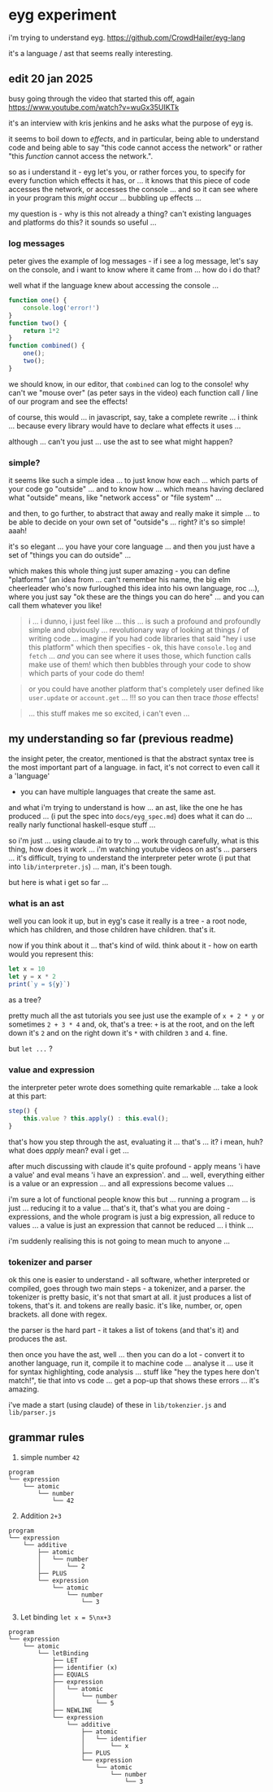 # eyg experiment

i'm trying to understand eyg. https://github.com/CrowdHailer/eyg-lang

it's a language / ast that seems really
interesting.

## edit 20 jan 2025

busy going through the video that started this off,
again https://www.youtube.com/watch?v=wuGx35UIKTk

it's an interview with kris jenkins and he asks
what the purpose of eyg is.

it seems to boil down to _effects_, and in particular,
being able to understand code and being able to say
"this code cannot access the network" or rather
"this _function_ cannot access the network.".

so as i understand it - eyg let's you, or rather
forces you, to specify for every function which
effects it has, or ... it knows that this piece of
code accesses the network, or accesses the console ...
and so it can see where in your program this _might_
occur ... bubbling up effects ...

my question is - why is this not already a thing?
can't existing languages and platforms do this?
it sounds so useful ...

### log messages

peter gives the example of log messages - if i see
a log message, let's say on the console, and i want
to know where it came from ... how do i do that?

well what if the language knew about accessing the
console ...

```js
function one() {
    console.log('error!')
}
function two() {
    return 1*2
}
function combined() {
    one();
    two();
}
```

we should know, in our editor, that `combined`
can log to the console! why can't we "mouse over"
(as peter says in the video) each function call / 
line of our program and see the effects!

of course, this would ... in javascript, say,
take a complete rewrite ... i think ... because
every library would have to declare what effects
it uses ...

although ... can't you just ... use the ast to
see what might happen?

### simple?

it seems like such a simple idea ... to just
know how each ... which parts of your code
go "outside" ... and to know how ... which means
having declared what "outside" means, like
"network access" or "file system" ...

and then, to go further, to abstract that away
and really make it simple ... to be able to
decide on your own set of "outside"s ... right?
it's so simple! aaah!

it's so elegant ... you have your core language ...
and then you just have a set of "things you can
do outside" ...

which makes this whole thing just super amazing -
you can define "platforms" (an idea from ...
can't remember his name, the big elm cheerleader
who's now furloughed this idea into his own
language, roc ...), where you just say "ok
these are the things you can do here" ...
and you can call them whatever you like!

> i ... i dunno, i just feel like ... this ...
> is such a profound and profoundly simple
> and obviously ... revolutionary way of looking
> at things / of writing code ... imagine if
> you had code libraries that said "hey i use
> this platform" which then specifies - ok,
> this have `console.log` and `fetch` ...
> _and_ you can see where it uses those, which
> function calls make use of them! which then
> bubbles through your code to show which parts
> of your code do them!

> or you could have another platform that's
> completely user defined like `user.update`
> or `account.get` ... !!! so you can then
> trace _those_ effects!

> ... this stuff makes me so excited, i can't
> even ...

## my understanding so far (previous readme)

the insight peter, the creator, mentioned
is that the abstract syntax tree is the
most important part of a language. in fact,
it's not correct to even call it a 'language'
- you can have multiple languages that create
the same ast.

and what i'm trying to understand is how ...
an ast, like the one he has produced ...
(i put the spec into `docs/eyg_spec.md`)
does what it can do ... really narly
functional haskell-esque stuff ...

so i'm just ... using claude.ai to try to ...
work through carefully, what is this thing,
how does it work ... i'm watching youtube
videos on ast's ... parsers ... it's difficult,
trying to understand the interpreter peter
wrote (i put that into `lib/interpreter.js`) ...
man, it's been tough.

but here is what i get so far ...

### what is an ast

well you can look it up, but in eyg's case
it really is a tree - a root node, which
has children, and those children have children.
that's it.

now if you think about it ... that's kind
of wild. think about it - how on earth would
you represent this:

```js
let x = 10
let y = x * 2
print(`y = ${y}`)
```

as a tree?

pretty much all the ast tutorials you see
just use the example of `x + 2 * y` or
sometimes `2 + 3 * 4` and, ok, that's
a tree: `+` is at the root, and on the
left down it's `2` and on the right
down it's `*` with children `3` and `4`.
fine.

but `let ...` ?

### value and expression

the interpreter peter wrote does something
quite remarkable ... take a look at this
part:

```js
step() {
    this.value ? this.apply() : this.eval();
}
```

that's how you step through the ast,
evaluating it ... that's ... it? i mean,
huh? what does _apply_ mean? eval i 
get ...

after much discussing with claude it's
quite profound - apply means 'i have
a value' and eval means 'i have an
expression'. and ... well, everything
either is a value or an expression ...
and all expressions become values ...

i'm sure a lot of functional people know
this but ... running a program ... is just ...
reducing it to a value ... that's it,
that's what you are doing - expressions,
and the whole program is just a big
expression, all reduce to values ...
a value is just an expression that cannot
be reduced ... i think ...

i'm suddenly realising this is not going
to mean much to anyone ...

### tokenizer and parser

ok this one is easier to understand - 
all software, whether interpreted
or compiled, goes through two main
steps - a tokenizer, and a parser.
the tokenizer is pretty basic, it's
not that smart at all. it just produces
a list of tokens, that's it. and tokens
are really basic. it's like, number,
or, open brackets. all done with regex.

the parser is the hard part - it takes
a list of tokens (and that's it)
and produces the ast.

then once you have the ast, well ... then
you can do a lot - convert it to another
language, run it, compile it to machine
code ... analyse it ... use it for
syntax highlighting, code analysis ...
stuff like "hey the types here don't
match!", tie that into vs code ...
get a pop-up that shows these errors ...
it's amazing.

i've made a start (using claude) of
these in `lib/tokenzier.js` and
`lib/parser.js`

## grammar rules

1. simple number `42`

```
program
└── expression
    └── atomic
        └── number
            └── 42
```

2. Addition `2+3`

```
program
└── expression
    └── additive
        ├── atomic
        │   └── number
        │       └── 2
        ├── PLUS
        └── expression
            └── atomic
                └── number
                    └── 3
```

3. Let binding `let x = 5\nx+3`

```
program
└── expression
    └── atomic
        └── letBinding
            ├── LET
            ├── identifier (x)
            ├── EQUALS
            ├── expression
            │   └── atomic
            │       └── number
            │           └── 5
            ├── NEWLINE
            └── expression
                └── additive
                    ├── atomic
                    │   └── identifier
                    │       └── x
                    ├── PLUS
                    └── expression
                        └── atomic
                            └── number
                                └── 3
```